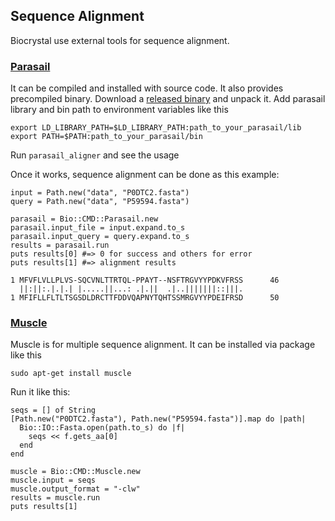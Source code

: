 ## Sequence Alignment

Biocrystal use external tools for sequence alignment.

### [Parasail](https://github.com/jeffdaily/parasail)

It can be compiled and installed with source code. It also provides precompiled binary. Download a [released binary](https://github.com/jeffdaily/parasail/releases) and unpack it. Add parasail library and bin path to environment variables like this
````
export LD_LIBRARY_PATH=$LD_LIBRARY_PATH:path_to_your_parasail/lib
export PATH=$PATH:path_to_your_parasail/bin
````
Run `parasail_aligner` and see the usage

Once it works, sequence alignment can be done as this example:
````
input = Path.new("data", "P0DTC2.fasta")
query = Path.new("data", "P59594.fasta")
   
parasail = Bio::CMD::Parasail.new
parasail.input_file = input.expand.to_s
parasail.input_query = query.expand.to_s
results = parasail.run
puts results[0] #=> 0 for success and others for error
puts results[1] #=> alignment results

1 MFVFLVLLPLVS-SQCVNLTTRTQL-PPAYT--NSFTRGVYYPDKVFRSS      46
  ||:||:.|.|.| |.....||...: .|.||  .|..|||||||::|||.
1 MFIFLLFLTLTSGSDLDRCTTFDDVQAPNYTQHTSSMRGVYYPDEIFRSD      50
````

### [Muscle](https://www.drive5.com/muscle/)

Muscle is for multiple sequence alignment. It can be installed via package like this

````
sudo apt-get install muscle
````

Run it like this:

````
seqs = [] of String
[Path.new("P0DTC2.fasta"), Path.new("P59594.fasta")].map do |path|
  Bio::IO::Fasta.open(path.to_s) do |f|
    seqs << f.gets_aa[0]
  end
end
  
muscle = Bio::CMD::Muscle.new
muscle.input = seqs
muscle.output_format = "-clw"
results = muscle.run
puts results[1]
````